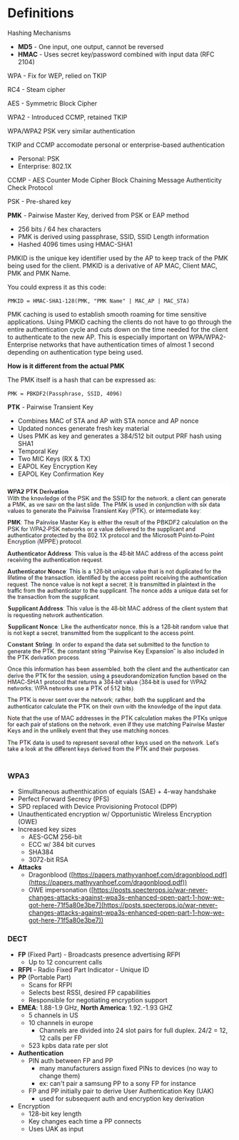# Definitions

Hashing Mechanisms

* **MD5** - One input, one output, cannot be reversed
* **HMAC** - Uses secret key/password combined with input data (RFC 2104)

WPA - Fix for WEP, relied on TKIP

RC4 - Steam cipher

AES - Symmetric Block Cipher

WPA2 - Introduced CCMP, retained TKIP

WPA/WPA2 PSK very similar authentication

TKIP and CCMP accomodate personal or enterprise-based authentication

* Personal: PSK
* Enterprise: 802.1X

CCMP - AES Counter Mode Cipher Block Chaining Message Authenticity Check Protocol

PSK - Pre-shared key

**PMK** - Pairwise Master Key, derived from PSK or EAP method

* 256 bits / 64 hex characters
* PMK is derived using passphrase, SSID, SSID Length information
* Hashed 4096 times using HMAC-SHA1

PMKID is the unique key identifier used by the AP to keep track of the PMK being used for the client. PMKID is a derivative of AP MAC, Client MAC, PMK and PMK Name.

You could express it as this code:

```
PMKID = HMAC-SHA1-128(PMK, "PMK Name" | MAC_AP | MAC_STA)
```

PMK caching is used to establish smooth roaming for time sensitive applications. Using PMKID caching the clients do not have to go through the entire authentication cycle and cuts down on the time needed for the client to authenticate to the new AP. This is especially important on WPA/WPA2-Enterprise networks that have authentication times of almost 1 second depending on authentication type being used.

**How is it different from the actual PMK**

The PMK itself is a hash that can be expressed as:

```
PMK = PBKDF2(Passphrase, SSID, 4096)
```

**PTK** - Pairwise Transient Key

* Combines MAC of STA and AP with STA nonce and AP nonce
* Updated nonces generate fresh key material
* Uses PMK as key and generates a 384/512 bit output PRF hash using SHA1
* Temporal Key
* Two MIC Keys (RX & TX)
* EAPOL Key Encryption Key
* EAPOL Key Confirmation Key



![WPA2 PTK Derivation](<../../.gitbook/assets/image (91).png>)

### WPA3

* Simulltaneous authenthication of equials (SAE) + 4-way handshake
* Perfect Forward Secrecy (PFS)
* SPD replaced with Device Provisioning Protocol (DPP)
* Unauthenticated encryption w/ Opportunistic Wireless Encryption (OWE)
* Increased key sizes
  * AES-GCM 256-bit
  * ECC w/ 384 bit curves
  * SHA384
  * 3072-bit RSA
* **Attacks**
  * Dragonblood ([https://papers.mathyvanhoef.com/dragonblood.pdf](https://papers.mathyvanhoef.com/dragonblood.pdf))
  * OWE impersonation ([https://posts.specterops.io/war-never-changes-attacks-against-wpa3s-enhanced-open-part-1-how-we-got-here-71f5a80e3be7](https://posts.specterops.io/war-never-changes-attacks-against-wpa3s-enhanced-open-part-1-how-we-got-here-71f5a80e3be7))

### DECT

* **FP** (Fixed Part) - Broadcasts presence advertising RFPI
  * Up to 12 concurrent calls
* **RFPI** - Radio Fixed Part Indicator - Unique ID
* **PP** (Portable Part)
  * Scans for RFPI
  * Selects best RSSI, desired FP capabilities
  * Responsible for negotiating encryption support
* **EMEA**: 1.88-1.9 GHz, **North America**: 1.92.-1.93 GHZ
  * 5 channels in US
  * 10 channels in europe
    * Channels are divided into 24 slot pairs for full duplex. 24/2 = 12, 12 calls per FP
  * 523 kpbs data rate per slot
* **Authentication**
  * PIN auth between FP and PP
    * many manufacturers assign fixed PINs to devices (no way to change them)
    * ex: can't pair a samsung PP to a sony FP for instance
  * FP and PP initially pair to derive User Authentication Key (UAK)
    * used for subsequent auth and encryption key derivation
* Encryption
  * 128-bit key length
  * Key changes each time a PP connects
  * Uses UAK as input
